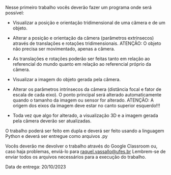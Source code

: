 Nesse primeiro trabalho vocês deverão fazer um programa onde será possível:

- Visualizar a posição e orientação tridimensional de uma câmera e de um objeto.

- Alterar a posição e orientação da câmera (parâmetros extrínsecos) através de translações e rotações tridimensionais.
  ATENÇÃO: O objeto não precisa ser movimentado, apenas a câmera.

- As translações e rotações poderão ser feitas tanto em relação ao referencial do mundo quanto em relação ao referencial próprio da câmera.

- Visualizar a imagem do objeto gerada pela câmera.

- Alterar os parâmetros intrínsecos da câmera (distância focal e fator de escala de cada eixo). O ponto principal será alterado automaticamente quando o tamanho da imagem ou sensor for alterado.
ATENÇÃO: A origem dos eixos da imagem deve estar no canto superior esquerdo!!!

- Toda vez que algo for alterado, a visualização 3D e a imagem gerada pela câmera deverão ser atualizadas.

O trabalho poderá ser feito em dupla e deverá ser feito usando a linguagem Python e deverá ser entregue como arquivos .py

Vocês deverão me devolver o trabalho através do Google Classroom ou, caso haja problemas, enviá-lo para raquel.vassallo@ufes.br
Lembrem-se de enviar todos os arquivos necessários para a execução do trabalho.


Data de entrega: 20/10/2023